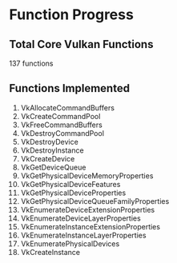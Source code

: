 Function Progress
=======

Total Core Vulkan Functions
-----------
137 functions

Functions Implemented
-----------
1. VkAllocateCommandBuffers
2. VkCreateCommandPool
3. VkFreeCommandBuffers
4. VkDestroyCommandPool
5. VkDestroyDevice
6. VkDestroyInstance
7. VkCreateDevice
8. VkGetDeviceQueue
9. VkGetPhysicalDeviceMemoryProperties
10. VkGetPhysicalDeviceFeatures
11. VkGetPhysicalDeviceProperties
12. VkGetPhysicalDeviceQueueFamilyProperties
13. VkEnumerateDeviceExtensionProperties
14. VkEnumerateDeviceLayerProperties
15. VkEnumerateInstanceExtensionProperties
16. VkEnumerateInstanceLayerProperties
17. VkEnumeratePhysicalDevices
18. VkCreateInstance
